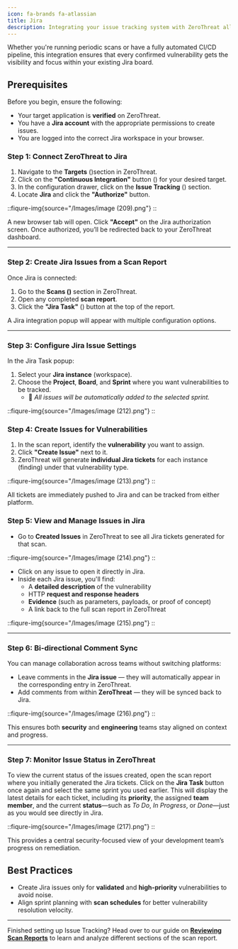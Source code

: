 ```yaml
---
icon: fa-brands fa-atlassian
title: Jira
description: Integrating your issue tracking system with ZeroThreat allows you to manage security vulnerabilities directly from within Jira. This not only streamlines the managment between security and engineering teams but also makes vulnerability remediation a part of your existing sprint workflow. With just a few clicks, you can authorize Jira, select the right sprint, and create actionable tickets with full technical context—no copy-pasting or exporting required.
---
```


Whether you're running periodic scans or have a fully automated CI/CD pipeline, this integration ensures that every confirmed vulnerability gets the visibility and focus within your existing Jira board.

## Prerequisites

Before you begin, ensure the following:

* Your target application is **verified** on ZeroThreat.
* You have a **Jira account** with the appropriate permissions to create issues.
* You are logged into the correct Jira workspace in your browser.

### Step 1: Connect ZeroThreat to Jira

1. Navigate to the **Targets** (<img src="/Images/image (44).png" alt="" data-size="line">)section in ZeroThreat.
2. Click on the **"Continuous Integration"** button (<img src="/Images/image (207).png" alt="" data-size="line">) for your desired target.
3. In the configuration drawer,  click on the **Issue Tracking** (<img src="/Images/image (208).png" alt="" data-size="line">) section.
4. Locate **Jira** and click the **"Authorize"** button.

::fiqure-img{source="/Images/image (209).png"}
::
<!-- <figure><img src="../../.gitbook/assets/image (192).png" alt="" width="563"><figcaption></figcaption></figure> -->

A new browser tab will open. Click **"Accept"** on the Jira authorization screen. Once authorized, you’ll be redirected back to your ZeroThreat dashboard.

***

### Step 2: Create Jira Issues from a Scan Report

Once Jira is connected:

1. Go to the **Scans (**<img src="/Images/image (210).png" alt="" data-size="line">**)** section in ZeroThreat.
2. Open any completed **scan report**.
3. Click the **"Jira Task"** (<img src="/Images/image (211).png" alt="" data-size="line">) button at the top of the report.

A Jira integration popup will appear with multiple configuration options.

***

### Step 3: Configure Jira Issue Settings

In the Jira Task popup:

1. Select your **Jira instance** (workspace).
2. Choose the **Project**, **Board**, and **Sprint** where you want vulnerabilities to be tracked.
   * 📌 _All issues will be automatically added to the selected sprint._


::fiqure-img{source="/Images/image (212).png"}
::
<!-- <figure><img src="../../.gitbook/assets/image (197).png" alt="" width="563"><figcaption></figcaption></figure> -->

### Step 4: Create Issues for Vulnerabilities

1. In the scan report, identify the **vulnerability** you want to assign.
2. Click **"Create Issue"** next to it.
3. ZeroThreat will generate **individual Jira tickets** for each instance (finding) under that vulnerability type.


::fiqure-img{source="/Images/image (213).png"}
::
<!-- <figure><img src="../../.gitbook/assets/image (198).png" alt="" width="563"><figcaption></figcaption></figure> -->

All tickets are immediately pushed to Jira and can be tracked from either platform.

### Step 5: View and Manage Issues in Jira

* Go to **Created Issues** in ZeroThreat to see all Jira tickets generated for that scan.


::fiqure-img{source="/Images/image (214).png"}
::
<!-- <figure><img src="../../.gitbook/assets/image (199).png" alt="" width="563"><figcaption></figcaption></figure> -->

* Click on any issue to open it directly in Jira.
* Inside each Jira issue, you'll find:
  * A **detailed description** of the vulnerability
  * HTTP **request and response headers**
  * **Evidence** (such as parameters, payloads, or proof of concept)
  * A link back to the full scan report in ZeroThreat


::fiqure-img{source="/Images/image (215).png"}
::
<!-- <figure><img src="../../.gitbook/assets/image (200).png" alt="" width="563"><figcaption></figcaption></figure> -->

***

### Step 6: Bi-directional Comment Sync

You can manage collaboration across teams without switching platforms:

* Leave comments in the **Jira issue** — they will automatically appear in the corresponding entry in ZeroThreat.
* Add comments from within **ZeroThreat** — they will be synced back to Jira.


::fiqure-img{source="/Images/image (216).png"}
::
<!-- <figure><img src="../../.gitbook/assets/image (201).png" alt="" width="563"><figcaption></figcaption></figure> -->

This ensures both **security** and **engineering** teams stay aligned on context and progress.

***

### Step 7: Monitor Issue Status in ZeroThreat

To view the current status of the issues created, open the scan report where you initially generated the Jira tickets. Click on the **Jira Task** button once again and select the same sprint you used earlier. This will display the latest details for each ticket, including its **priority**, the assigned **team member**, and the current **status**—such as _To Do_, _In Progress_, or _Done_—just as you would see directly in Jira.


::fiqure-img{source="/Images/image (217).png"}
::
<!-- <figure><img src="../../.gitbook/assets/image (202).png" alt="" width="563"><figcaption></figcaption></figure> -->

This provides a central security-focused view of your development team’s progress on remediation.

## Best Practices

* Create Jira issues only for **validated** and **high-priority** vulnerabilities to avoid noise.
* Align sprint planning with **scan schedules** for better vulnerability resolution velocity.

***

Finished setting up Issue Tracking? Head over to our guide on [**Reviewing Scan Reports**](/docs/manage-scans/scan-report) to learn and analyze different sections of the scan report.

[\
](docs/manage-targets/ci-cd-integration)
